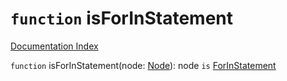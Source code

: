 # `function` isForInStatement

[Documentation Index](../README.md)

`function` isForInStatement(node: [Node](../interface.Node/README.md)): node `is` [ForInStatement](../interface.ForInStatement/README.md)

